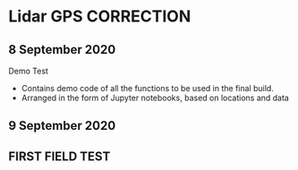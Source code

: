 # Lidar GPS CORRECTION 



## 8 September 2020 
Demo Test
- Contains demo code of all the functions to be used in the final build. 
- Arranged in the form of Jupyter notebooks, based on locations and data 

## 9 September 2020 
__FIRST FIELD TEST__
- 